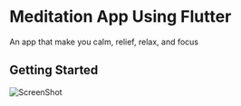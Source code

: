 # Meditation App Using Flutter

An app that make you calm, relief, relax, and focus

## Getting Started

![ScreenShot](https://github.com/user-attachments/assets/674176f9-1b5c-4740-9be2-d87b9194c6b0)
